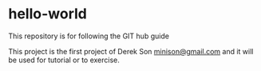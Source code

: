 # hello-world
This repository is for following the GIT hub guide

This project is the first project of Derek Son <minison@gmail.com> and it will be used for tutorial or to exercise.
